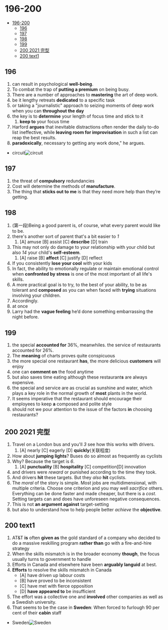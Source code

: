 # 196-200

- [196-200](#196-200)
  - [196](#196)
  - [197](#197)
  - [198](#198)
  - [199](#199)
  - [200 2021 完型](#200-2021-完型)
  - [200 text1](#200-text1)

## 196

1. can result in psychological **well-being**.
2. To combat the trap of **putting a premium** on being busy.
3. There are a number of approaches to **mastering** the art of deep work.
4. be it lengthy retreats **dedicated** to a specific task
5. or taking a "journalistic" approach to seizing moments of deep work when you can **throughout the day**
6. the key is to **determine** your length of focus time and stick to it
   1. **keep to** your focus time
7. Harford **argues** that inevitable distractions often render the daily to-do list ineffective, while **leaving room for improvisation** in such a list can reap the best results.
8. **paradoxically**, necessary to getting any work done," he argues.

- circuit![circuit](https://www.electricaltechnology.org/wp-content/uploads/2014/01/What-is-an-Electric-Circuit-Types-of-Circuits-and-Network.png)

## 197

1. the threat of **compulsory** redundancies
2. Cost will determine the methods of **manufacture**.
3. The thing that **sticks out to me** is that they need more help than they’re getting.

## 198

1. (第一段)Being a good parent is, of course, what every parent would like to be.
2. there's another sort of parent that's a bit easier to _1_
   1. [A] amuse [B] assist [C] **describe** [D] train
3. This may not only do damage to your relationship with your child but also _14_ your child's **self-esteem**.
   1. [A] raise [B] **affect** [C] justify [D] reflect
4. If you consistently **lose your cool** with your kids
5. In fact, the ability to emotionally regulate or maintain emotional control when **confronted by stress** is one of the most important of all life's skills.
6. A more practical goal is to try, to the best of your ability, to be as tolerant and **composed** as you can when faced with **trying** situations involving your children.
7. Accordingly.
8. at once
9. Larry had the **vague feeling** he’d done something embarrassing the night before.

## 199

1. the special **accounted for** 36%, meanwhiles. the service of restaurants accounted for 26%.
2. The **meaning** of charts proves quite conspicuous
3. the more special one restaurant **has**, the more delicious **customers** will enjoy
4. one can **comment on** the food anytime
5. but also saves time eating although these restaurant**s** are always expensive.
6. the special and service are as crucial as sunshine and water, which plays a key role in the normal growth of **most** plants in the world.
7. It seems imperative that the restaurant should encourage their employees to keep **a** composed and polite style
8. should not we pour attention to the issue of the factors **in** choosing restaurants?

## 200 2021 完型

1. Travel on a London bus and you'll _3_ see how this works with drivers.
   1. [A] nearly [C] eagerly [D] **quickly**(关联程度)
2. How about **jumping lights**? Buses do so almost as frequently as cyclists
3. Why? Because the target is _6_.
   1. [A] **punctuality** [B] **hospitality** [C] competition[D] innovation
4. and drivers were _reward_ or punished according to the time they took.
5. And drivers **hit** these targets. But they _also_ **hit** cyclists.
6. The _moral_ of the story is simple. Most jobs are multidimensional, with multiple criteria. Choose one criterion and you may well _sacrifice_ others. Everything can be done faster and made cheaper, but there is a _cost_. Setting targets can and does have unforeseen negative consequences.
7. This is not **an argument against** target-setting
8. but also to understand how to help people better _achieve_ the **objective**.

## 200 text1

1. AT&T **is** often **given as** the gold standard of a company who decided to do a massive reskilling program **rather than** go with a fire-and-hire strategy
2. When the skills mismatch is in the broader economy **though**, the focus usually turns to government to handle
3. Efforts in Canada and elsewhere have been **arguably languid** at best.
4. **Efforts** to resolve the skills mismatch in Canada
   - [A] have driven up labour costs
   - [B] have proved to be inconsistent
   - [C] have met with fierce opposition
   - [D] **have appeared to** be insufficient
5. The effort was a collective one and **involved** other companies as well as a Swedish university.
6. That seems to be the case in **Sweden**: When forced to furlough 90 per cent of their **cabin** staff

- Sweden![Sweden](https://adventures.com/media/18369/sunset-stockholm-view-old-town-architecture-sweden.jpg?anchor=center&mode=crop&width=970&height=645&rnd=132663178410000000&quality=80&format=jpg)
